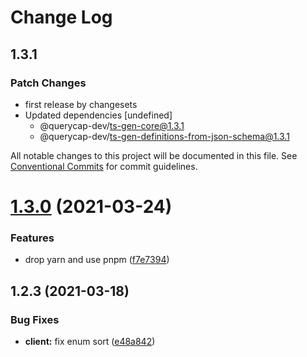 # Change Log

## 1.3.1

### Patch Changes

- first release by changesets
- Updated dependencies [undefined]
  - @querycap-dev/ts-gen-core@1.3.1
  - @querycap-dev/ts-gen-definitions-from-json-schema@1.3.1

All notable changes to this project will be documented in this file.
See [Conventional Commits](https://conventionalcommits.org) for commit guidelines.

# [1.3.0](https://github.com/querycap/webappkit/compare/@querycap-dev/ts-gen-client-from-openapi@1.2.3...@querycap-dev/ts-gen-client-from-openapi@1.3.0) (2021-03-24)

### Features

- drop yarn and use pnpm ([f7e7394](https://github.com/querycap/webappkit/commit/f7e7394e1531ffb96ecb3e393e8131451f3e1d9f))

## 1.2.3 (2021-03-18)

### Bug Fixes

- **client:** fix enum sort ([e48a842](https://github.com/querycap/webappkit/commit/e48a8422eb1be310fd68c8f0dfa2821501236edc))
